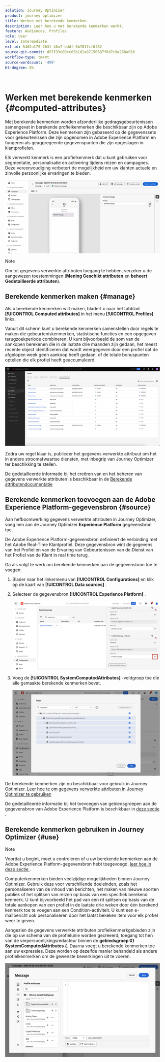 ```yaml
---
solution: Journey Optimizer
product: journey optimizer
title: Werken met berekende kenmerken
description: Leer hoe u met berekende kenmerken werkt.
feature: Audiences, Profiles
role: User
level: Intermediate
exl-id: 5402a179-263f-46a7-bddf-5b7017cf0f82
source-git-commit: d87f33c80cc85b1d1a87150687f6d7c9a268a016
workflow-type: tm+mt
source-wordcount: '499'
ht-degree: 0%

---
```


# Werken met berekende kenmerken {#computed-attributes}

Met berekende kenmerken worden afzonderlijke gedragsgebeurtenissen samengevat in berekende profielkenmerken die beschikbaar zijn op Adobe Experience Platform. Deze kenmerken zijn gebaseerd op de gegevenssets voor gebeurtenissen die zijn opgenomen in Adobe Experience Platform en fungeren als geaggregeerde gegevenspunten die zijn opgeslagen in klantprofielen.

Elk verwerkt kenmerk is een profielkenmerk dat u kunt gebruiken voor segmentatie, personalisatie en activering tijdens reizen en campagnes. Deze vereenvoudiging verbetert de mogelijkheid om uw klanten actuele en zinvolle persoonlijke ervaringen te bieden.


![](../rn/assets/do-not-localize/computed-attributes.gif)


>[!NOTE]
>
>Om tot gegevens verwerkte attributen toegang te hebben, verzeker u de aangewezen toestemmingen (**Mening Geschikt attributen** en **beheert Gedetailleerde attributen**).

## Berekende kenmerken maken {#manage}

Als u berekende kenmerken wilt maken, bladert u naar het tabblad **[!UICONTROL Computed attributes]** in het menu **[!UICONTROL Profiles]** links.

Vanuit dit scherm kunt u berekende kenmerken samenstellen door regels te maken die gebeurteniskenmerken, statistische functies en een opgegeven terugzoekperiode combineren. U kunt bijvoorbeeld de som van de aankopen berekenen die in de laatste drie maanden zijn gedaan, het meest recente object identificeren dat wordt weergegeven door een profiel dat de afgelopen week geen aankoop heeft gedaan, of de totale bonuspunten optellen die elk profiel heeft geaccumuleerd.

![](assets/computed-attributes.png)

Zodra uw regel klaar is, publiceer het gegevens verwerkte attribuut om het in andere stroomafwaartse diensten, met inbegrip van Journey Optimizer ter beschikking te stellen.

De gedetailleerde informatie bij het creëren van en het beheren van gegevens verwerkte attributen is beschikbaar in de [ Berekende attributendocumentatie ](https://experienceleague.adobe.com/docs/experience-platform/profile/computed-attributes/overview.html)

## Berekende kenmerken toevoegen aan de Adobe Experience Platform-gegevensbron {#source}

Aan hefboomwerking gegevens verwerkte attributen in Journey Optimizer, voeg hen aan de Journey Optimizer **Experience Platform** gegevensbron toe.

De Adobe Experience Platform-gegevensbron definieert de verbinding met het Adobe Real-Time Klantprofiel. Deze gegevensbron wint de gegevens van het Profiel en van de Ervaring van Gebeurtenissen van de Dienst van het Profiel van de Klant in real time terug.

Ga als volgt te werk om berekende kenmerken aan de gegevensbron toe te voegen:

1. Blader naar het linkermenu van **[!UICONTROL Configurations]** en klik op de kaart van **[!UICONTROL Data sources]** .

1. Selecteer de gegevensbron **[!UICONTROL Experience Platform]** .

   ![](assets/computed-attributes-add.png)

1. Voeg de **[!UICONTROL SystemComputedAttributes]** -veldgroep toe die alle gemaakte berekende kenmerken bevat.

   ![](assets/computed-attributes-fieldgroup.png)

De berekende kenmerken zijn nu beschikbaar voor gebruik in Journey Optimizer. [ Leer hoe te om gegevens verwerkte attributen in Journey Optimizer te gebruiken ](#use)

De gedetailleerde informatie bij het toevoegen van gebiedsgroepen aan de gegevensbron van Adobe Experience Platform is beschikbaar in [ deze sectie ](../datasource/adobe-experience-platform-data-source.md).

## Berekende kenmerken gebruiken in Journey Optimizer {#use}

>[!NOTE]
>
>Voordat u begint, moet u controleren of u uw berekende kenmerken aan de Adobe Experience Platform-gegevensbron hebt toegevoegd. [ leer hoe in deze sectie ](#source).

Computerkenmerken bieden veelzijdige mogelijkheden binnen Journey Optimizer. Gebruik deze voor verschillende doeleinden, zoals het personaliseren van de inhoud van berichten, het maken van nieuwe soorten publiek of het splitsen van reizen op basis van een specifiek berekend kenmerk. U kunt bijvoorbeeld het pad van een rit splitsen op basis van de totale aankopen van een profiel in de laatste drie weken door één berekend kenmerk toe te voegen aan een Condition-activiteit. U kunt een e-mailbericht ook personaliseren door het laatst bekeken item voor elk profiel weer te geven.

Aangezien de gegevens verwerkte attributen profielkenmerkgebieden zijn die op uw schema van de profielunie worden gecreeerd, toegang tot hen van de verpersoonlijkingsredacteur binnen de **gebiedsgroep 0&rbrace; SystemComputedAttributes &lbrace;.** Daarna voegt u berekende kenmerken toe aan uw expressies. Deze worden op dezelfde manier behandeld als andere profielkenmerken om de gewenste bewerkingen uit te voeren.

![](assets/computed-attributes-ajo.png)
